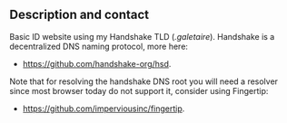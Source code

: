 ## Description and contact

Basic ID website using my Handshake TLD (_.galetaire_). Handshake is a decentralized DNS naming protocol, more here: 
* https://github.com/handshake-org/hsd. 

Note that for resolving the handshake DNS root you will need a resolver since most browser today do not support it, consider using Fingertip:
* https://github.com/imperviousinc/fingertip.
